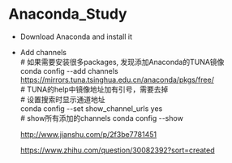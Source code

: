 # Anaconda_Study
* Download Anaconda and install it
* Add channels    
    \# 如果需要安装很多packages, 发现添加Anaconda的TUNA镜像  
    conda config --add channels https://mirrors.tuna.tsinghua.edu.cn/anaconda/pkgs/free/    
    \# TUNA的help中镜像地址加有引号，需要去掉    
    \# 设置搜索时显示通道地址    
    conda config --set show_channel_urls yes   
    \# show所有添加的channels
    conda config --show     
    
    http://www.jianshu.com/p/2f3be7781451  

    https://www.zhihu.com/question/30082392?sort=created

    

